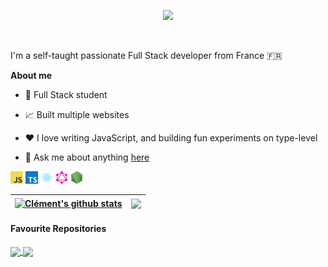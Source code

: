 <p align="center"><a href="clementramos.com"><img width="80%" src="./assets/avatar.png" /></a></p>

<br />

I'm a self-taught passionate Full Stack developer from France 🇫🇷

**About me**

- 💼 Full Stack student

- 📈 Built multiple websites

- ❤️ I love writing JavaScript, and building fun experiments on type-level

- 💬 Ask me about anything [here](clementramos.com/contact)

<code><img height="20" src="https://raw.githubusercontent.com/github/explore/80688e429a7d4ef2fca1e82350fe8e3517d3494d/topics/javascript/javascript.png"></code>
<code><img height="20" src="https://raw.githubusercontent.com/github/explore/80688e429a7d4ef2fca1e82350fe8e3517d3494d/topics/typescript/typescript.png"></code>
<code><img height="20" src="https://raw.githubusercontent.com/github/explore/80688e429a7d4ef2fca1e82350fe8e3517d3494d/topics/react/react.png"></code>
<code><img height="20" src="https://raw.githubusercontent.com/github/explore/5c058a388828bb5fde0bcafd4bc867b5bb3f26f3/topics/graphql/graphql.png"></code>
<code><img height="20" src="https://raw.githubusercontent.com/github/explore/80688e429a7d4ef2fca1e82350fe8e3517d3494d/topics/nodejs/nodejs.png"></code>    


| <a href="#"><img align="center" src="https://github-readme-stats.vercel.app/api?username=clementramos&show_icons=true&include_all_commits=true&theme=buefy&hide_border=true" alt="Clément's github stats" /></a> | <a href="https://github.com/anuraghazra/github-readme-stats"><img align="center" src="https://github-readme-stats.vercel.app/api/top-langs/?username=clementramos&layout=compact&theme=buefy&hide_border=true" /></a> |
| ------------- | ------------- |

#### Favourite Repositories


<a href="https://github.com/clementramos/Portfolio">
  <img align="center" src="https://github-readme-stats.vercel.app/api/pin/?username=clementramos&repo=Portfolio&theme=buefy" />
</a>
<a href="https://github.com/clementramos/ECF">
  <img align="center" src="https://github-readme-stats.vercel.app/api/pin/?username=clementramos&repo=ECF&theme=buefy" />
</a>

<br />
<br />
